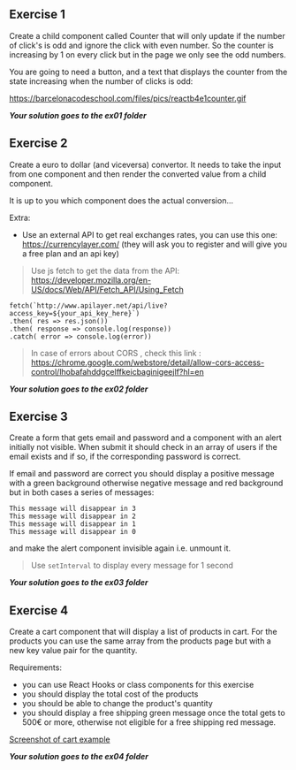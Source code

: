 ## Exercise 1 

Create a child component called Counter that will only update if the number of click's is odd and ignore the click with even number. So the counter is increasing by 1 on every click but in the page we only see the odd numbers.

You are going to need a button, and a text that displays the counter from the state increasing when the number of clicks is odd:

https://barcelonacodeschool.com/files/pics/reactb4e1counter.gif
<!-- http://barcelonacodeschool.com/files/currfiles/react_block4_ex1.mp4 -->

***Your solution goes to the ex01 folder***

## Exercise 2

Create a euro to dollar (and viceversa) convertor. It needs to take the input from one component and then render the converted value from a child component.

It is up to you which component does the actual conversion...

Extra:
- Use an external API to get real exchanges rates, you can use this one: https://currencylayer.com/
(they will ask you to register and will give you a free plan and an api key)

> Use js fetch to get the data from the API: https://developer.mozilla.org/en-US/docs/Web/API/Fetch_API/Using_Fetch

```
fetch(`http://www.apilayer.net/api/live?access_key=${your_api_key_here}`)
.then( res => res.json())
.then( response => console.log(response))
.catch( error => console.log(error))
```
> In case of errors about CORS , check this link : https://chrome.google.com/webstore/detail/allow-cors-access-control/lhobafahddgcelffkeicbaginigeejlf?hl=en

***Your solution goes to the ex02 folder***

## Exercise 3

Create a form that gets email and password and a component with an alert initially not visible. When submit it should check in an array of users if the email exists and if so, if the corresponding password is correct. 

If email and password are correct you should display a positive message with a green background otherwise negative message and red background but in both cases a series of messages:

    This message will disappear in 3
    This message will disappear in 2
    This message will disappear in 1
    This message will disappear in 0

and make the alert component invisible again i.e. unmount it.

> Use `setInterval` to display every message for 1 second


***Your solution goes to the ex03 folder***

## Exercise 4

Create a cart component that will display a list of products in cart. For the products you can use the same array from the products page but with a new key value pair for the quantity.

Requirements:

- you can use React Hooks or class components for this exercise
- you should display the total cost of the products
- you should be able to change the product's quantity
- you should display a free shipping green message once the total gets to 500€ or more, otherwise not eligible for a free shipping red message.

[Screenshot of cart example](https://barcelonacodeschool.com/files/pics/cur_files/reactB4E4.png)

***Your solution goes to the ex04 folder***




